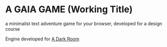 A GAIA GAME (Working Title)
===========

a minimalist text adventure game for your browser, developed for a design course

Engine developed for [A Dark Room](http://adarkroom.doublespeakgames.com)
